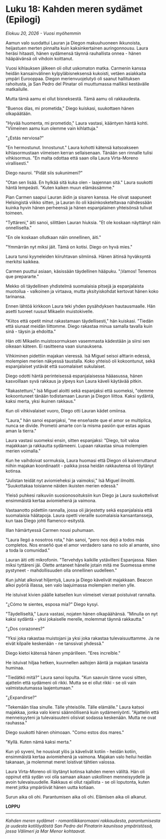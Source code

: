 # Luku 18: Kahden meren sydämet (Epilogi)
*Elokuu 20, 2026 - Vuosi myöhemmin*

Aamun valo suodattui Lauran ja Diegon makuuhuoneen ikkunoista, heijastuen merten pinnalta kuin kaksinkertainen auringonnousu. Laura heräsi hitaasti, hänen sydämensä täynnä rauhallista onnea - hänen hääpäivänsä oli vihdoin koittanut.

Vuosi kihlauksen jälkeen oli ollut uskomaton matka. Carmenin kanssa heidän kansainvälinen kylpyläbisneksensä kukoisti, vetäen asiakkaita ympäri Eurooppaa. Diegon merienvuojelutyö oli saanut hallituksen rahoitusta, ja San Pedro del Pinatar oli muuttumassa malliksi kestävälle matkailulle.

Mutta tämä aamu ei ollut bisneksestä. Tämä aamu oli rakkaudesta.

"Buenos días, mi prometida," Diego kuiskasi, suukottaen hänen olkapäätään.

"Hyvää huomenta, mi prometido," Laura vastasi, kääntyen häntä kohti. "Viimeinen aamu kun olemme vain kihlattuja."

"¿Estás nerviosa?"

"En hermostunut. Innostunut." Laura kohotti kätensä katsoakseen kihlasormustaan viimeisen kerran sellaisenaan. Tänään sen rinnalle tulisi vihkisormus. "En malta odottaa että saan olla Laura Virta-Moreno virallisesti."

Diego nauroi. "Pidät siis sukunimeni?"

"Otan sen lisää. En hylkää sitä kuka olen - laajennan sitä." Laura suukotti häntä lempeästi. "Kuten kaiken muun elämässämme."

Pian Carmen saapui Lauran äidin ja sisaren kanssa. He olivat saapuneet Helsingistä viikko sitten, ja Lauran ilo oli käsinkosketeltavaa nähdessään kuinka hyvin hänen perheensä ja hänen espanjalainen yhteisönsä tulivat toimeen.

"Tyttäreni," äiti sanoi, silittäen Lauran hiuksia. "Et ole koskaan näyttänyt näin onnelliselta."

"En ole koskaan ollutkaan näin onnellinen, äiti."

"Ymmärrän nyt miksi jäit. Tämä on kotisi. Diego on hyvä mies."

Laura tunsi kyyneleiden kiiruhtavan silmiinsä. Hänen äitinsä hyväksyntä merkitsi kaikkea.

Carmen puuttui asiaan, käsissään täydellinen hääpuku. "¡Vamos! Tenemos que prepararte."

Mekko oli täydellinen yhdistelmä suomalaisia pitsejä ja espanjalaista muotoilua - valkoinen ja virtaava, mutta yksityiskohdat kertovat hänen koko tarinansa.

Ennen lähtöä kirkkoon Laura teki yhden pysähdyksen hautausmaalle. Hän asetti tuoreet ruusut Mikaelin muistokivelle.

"Kiitos että opetit minut rakastamaan täydellisesti," hän kuiskasi. "Tiedän että siunaat meidän liittomme. Diego rakastaa minua samalla tavalla kuin sinä - täysin ja ehdoitta."

Hän otti Mikaelin muistosormuksen vasemmasta kädestään ja siirsi sen oikeaan käteen. Ei rasitteena vaan siunauksena.

Vihkiminen pidettiin majakan vieressä. Isä Miguel seisoi alttarin edessä, molempien merien näkyessä taustalla. Koko yhteisö oli kokoontunut, sekä espanjalaiset ystävät että suomalaiset sukulaiset.

Diego odotti häntä perinteisessä espanjalaisessa hääasussa, hänen kasvoillaan syvä rakkaus ja ylpeys kun Laura käveli käytävää pitkin.

"Rakastettuni," Isä Miguel aloitti sekä espanjaksi että suomeksi, "olemme kokoontuneet tänään todistamaan Lauran ja Diegon liittoa. Kaksi sydäntä, kaksi merta, yksi ikuinen rakkaus."

Kun oli vihkivalaiset vuoro, Diego otti Lauran kädet omiinsa.

"Laura," hän sanoi espanjaksi, "me enseñaste que el amor se multiplica, nunca se divide. Prometó amarte con la misma pasión que estas aguas aman la tierra."

Laura vastasi suomeksi ensin, sitten espanjaksi: "Diego, toit valoa majakkaan ja rakkautta sydämeeni. Lupaan rakastaa sinua molempien merien voimalla."

Kun he vaihdoivat sormuksia, Laura huomasi että Diegon oli kaiverruttanut niihin majakan koordinaatit - paikka jossa heidän rakkautensa oli löytänyt kotinsa.

"Julistan teidät nyt aviomieheksi ja vaimoksi," Isä Miguel ilmoitti. "Suukottakaa toisianne näiden ikuisten merien edessä."

Yleisö puhkesi raikuviin suosionosoituksiin kun Diego ja Laura suukottelivat ensimmäistä kertaa aviomiehenä ja vaimona.

Vastaanotto pidettiin rannalla, jossa oli järjestetty sekä espanjalaisia että suomalaisia häätapoja. Laura opetti vieraille suomalaisia kansantansseja, kun taas Diego johti flamenco-esitystä.

Illan hämärtyessä Carmen nousi puhumaan.

"Laura llegó a nosotros rota," hän sanoi, "pero nos dejó a todos más completos. Nos enseñó que el amor verdadero sana no solo al amante, sino a toda la comunidad."

Lauran äiti otti mikrofonin. "Tervehdys kaikille ystävilleni Espanjassa. Näen miksi tyttäreni jäi. Olette antaneet hänelle jotain mitä me Suomessa emme pystyneet - mahdollisuuden olla onnellinen uudelleen."

Kun juhlat alkoivat hiljentyä, Laura ja Diego kävelivät majakkaan. Beacon alkoi pyöriä illassa, sen valo laajuimassa molempien merien ylle.

He istuivat kivien päälle katsellen kun viimeiset vieraat poistuivat rannalta.

"¿Cómo te sientes, esposa mía?" Diego kysyi.

"Täydelliseltä," Laura vastasi, nojaten hänen olkapäähänsä. "Minulla on nyt kaksi sydäntä - yksi jokaiselle merelle, molemmat täynnä rakkautta."

"¿Dos corazones?"

"Yksi joka rakastaa muistojani ja yksi joka rakastaa tulevaisuuttamme. Ja ne eivät kilpaile keskenään - ne tanssivat yhdessä."

Diego kietoi kätensä hänen ympärilleen. "Eres increíble."

He istuivat hiljaa hetken, kuunnellen aaltojen ääntä ja majakan tasaista huminaa.

"Tiedätkö mitä?" Laura sanoi lopulta. "Kun saavuin tänne vuosi sitten, ajattelin että sydämeni oli rikki. Mutta se ei ollut rikki - se oli vain valmistautumassa laajentumaan."

"¿Expandirse?"

"Tekemään tilaa sinulle. Tälle yhteisölle. Tälle elämälle." Laura katsoi majakkaa, jonka valo kiersi säännöllisenä kuin sydämenlyönti. "Ajattelin että menneisyyteni ja tulevaisuuteni olisivat sodassa keskenään. Mutta ne ovat rauhassa."

Diego suukotti hänen ohimoaan. "Como estos dos mares."

"Kyllä. Kuten nämä kaksi merta."

Kun yö syveni, he nousivat ylös ja kävelivät kotiin - heidän kotiin, ensimmäistä kertaa aviomiehenä ja vaimona. Majakan valo heilui heidän takanaan, ja molemmat meret loistivat tähtien valossa.

Laura Virta-Moreno oli löytänyt kotinsa kahden meren väliltä. Hän oli oppinut että sydän voi olla samaan aikaan uskollinen menneisyydelle ja avoin tulevaisuudelle. Rakkaus ei ollut rajallista - se oli loputonta, kuten meret jotka ympäröivät hänen uutta kotiaan.

Surun aika oli ohi. Parantumisen aika oli ohi. Elämisen aika oli alkanut.

**LOPPU**

---

*Kahden meren sydämet - romantiikkaromaani rakkaudesta, parantumisesta ja uudesta kotilöydöstä San Pedro del Pinatarin kauniissa ympäristössä, jossa Välimeri ja Mar Menor kohtaavat.*
